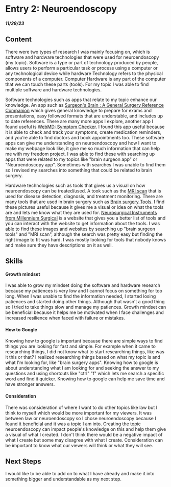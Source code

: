 # Entry 2: Neuroendoscopy
##### 11/28/23

## Content 

There were two types of research I was mainly focusing on, which is software and hardware technologies that were used for neuroendoscopy (my topic). Software is a type or part of technology produced by people, allows users to perform a particular task or process using a computer or any technological device while hardware Technology refers to the physical components of a computer. Computer Hardware is any part of the computer that we can touch these parts (tools). For my topic I was able to find multiple software and hardware technologies.

Software technologies such as apps that relate to my topic enhance our knowledge. An app such as [Surgeon's Brain : A General Surgery Reference Companion](https://apps.apple.com/us/app/surgeons-brain-a-general-surgery-reference-companion/id1061429200 ) which gives general knowledge to prepare for exams and presentations, easy followed formats that are understable, and includes up to date references. There are many more apps I explore, another app I found useful is [WebMD: Symptom Checker](https://apps.apple.com/us/app/webmd-symptom-checker/id295076329). I found this app useful because it is able to check and track your symptoms, create medication reminders, and you’re able to find doctors and book appointments too. These software apps can give me understanding on neuroendoscopy and how I want to make my webpage look like, it give me so much information that can help me with my freedom project. I was able to find these with searching up apps that were related to my topics like "brain surgeon app" or "Neuroendoscopy app". Sometimes with searches I was unable to find them so I revised my searches into something that could be related to brain surgery. 

Hardware technologies such as tools that gives us a visual on how neuroendoscopy can be treated/used. A took such as the [MRI scan](https://www.kth.se/polopoly_fs/1.632263.1599187676!/image/MRI_Photo_1.jpg) that is used for disease detection, diagnosis, and treatment monitoring. There are many tools that are used in brain surgery such as [Brain surgery Tools](https://media.springernature.com/m685/springer-static/image/art%3A10.1038%2Fs41578-023-00565-x/MediaObjects/41578_2023_565_Fig1_HTML.png). I find these pictures useful because it gives me a visual or idea on what the tools are and lets me know what they are used for. [Neurosurgical Instruments from Millennium Surgical](https://www.surgicalinstruments.com/neurosurgical-instruments-from-millennium-surgical) is a website that gives you a better list of tools and you can interact with the website to get information about the tools. I was able to find these images and websites by searching up "brain surgeon tools" and "MRI scan", although the search was pretty easy but finding the right image to fit was hard. I was mostly looking for tools that nobody knows and make sure they have descriptions on it as well.

## Skills 

#### Growth mindset
I was able to grow my mindset doing the software and hardware research because my patiences is very low and I cannot focus on something for too long. When I was unable to find the information needed, I started losing patiences and started doing other things. Although that wasn't a good thing so I tried to take things slow and manage my patiences. Growth mindset can be beneficial because it helps me be motivated when I face challenges and increased resilience when faced with failure or mistakes.

#### How to Google
Knowing how to google is important because there are simple ways to find things you are looking for fast and simple. For example when it came to researching things, I did not know what to start researching things, like was it this or that? I realized researching things based on what my topic is and what I'm looking for, like "brain surgery apps". Knowing how to google is about understanding what I am looking for and seeking the answer to my questions and using shortcuts like "ctrl" "f" which lets me search a specific word and find it quicker. Knowing how to google can help me save time and have stronger answers.

#### Consideration
There was consideration of where I want to do other topics like law but I think to myself which would be more important for my viewers. It was between law or neuroendoscopy so I chose neuroendoscopy because I found it beneficial and it was a topic I am into. Creating the topic neuroendoscopy can impact people's knowledge on this and help them give a visual of what I created. I don't think there would be a negative impact of what I create but some may disagree with what I create. Consideration can be important to know what our viewers will think or what they will see.

## Next Steps
I would like to be able to add on to what I have already and make it into something bigger and understandable as my next step.
